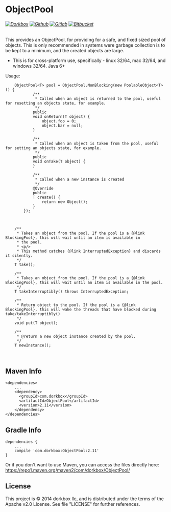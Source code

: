 ObjectPool
==========

###### [![Dorkbox](https://badge.dorkbox.com/dorkbox.svg "Dorkbox")](https://git.dorkbox.com/dorkbox/ObjectPool) [![Github](https://badge.dorkbox.com/github.svg "Github")](https://github.com/dorkbox/ObjectPool) [![Gitlab](https://badge.dorkbox.com/gitlab.svg "Gitlab")](https://gitlab.com/dorkbox/ObjectPool) [![Bitbucket](https://badge.dorkbox.com/bitbucket.svg "Bitbucket")](https://bitbucket.org/dorkbox/ObjectPool)

This provides an ObjectPool, for providing for a safe, and fixed sized pool of objects. This is only recommended in systems were garbage collection is to be kept to a minimum, and the created objects are large.


- This is for cross-platform use, specifically - linux 32/64, mac 32/64, and windows 32/64. Java 6+


Usage:
```
    ObjectPool<T> pool = ObjectPool.NonBlocking(new PoolableObject<T>() {
            /**
             * Called when an object is returned to the pool, useful for resetting an objects state, for example.
             */
            public
            void onReturn(T object) {
                object.foo = 0;
                object.bar = null;
            }
    
            /**
             * Called when an object is taken from the pool, useful for setting an objects state, for example.
             */
            public
            void onTake(T object) {
            }
    
            /**
             * Called when a new instance is created
             */
            @Override
            public
            T create() {
                return new Object();
            }
        });
        
        

    /**
     * Takes an object from the pool. If the pool is a {@link BlockingPool}, this will wait until an item is available in
     * the pool.
     * <p/>
     * This method catches {@link InterruptedException} and discards it silently.
     */
    T take();

    /**
     * Takes an object from the pool. If the pool is a {@link BlockingPool}, this will wait until an item is available in the pool.
     */
    T takeInterruptibly() throws InterruptedException;

    /**
     * Return object to the pool. If the pool is a {@link BlockingPool}, this will wake the threads that have blocked during take/takeInterruptibly()
     */
    void put(T object);

    /**
     * @return a new object instance created by the pool.
     */
    T newInstance();
```

&nbsp; 
&nbsp; 

  
Maven Info
---------
```
<dependencies>
    ...
    <dependency>
      <groupId>com.dorkbox</groupId>
      <artifactId>ObjectPool</artifactId>
      <version>2.11</version>
    </dependency>
</dependencies>
```

Gradle Info
---------
````
dependencies {
    ...
    compile 'com.dorkbox:ObjectPool:2.11'
}
````

Or if you don't want to use Maven, you can access the files directly here:  
https://repo1.maven.org/maven2/com/dorkbox/ObjectPool/


License
---------
This project is © 2014 dorkbox llc, and is distributed under the terms of the Apache v2.0 License. See file "LICENSE" for further references.

